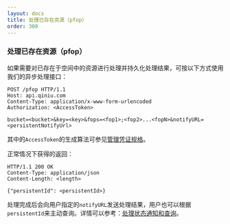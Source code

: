```yaml
---
layout: docs
title: 处理已存在资源（pfop）
order: 300
---
```


<a name="pfop-existing-resource"></a>
### 处理已存在资源（pfop）

如果需要对已存在于空间中的资源进行处理并持久化处理结果，可按以下方式使用我们的异步处理接口：  

```
POST /pfop HTTP/1.1
Host: api.qiniu.com  
Content-Type: application/x-www-form-urlencoded  
Authorization: <AccessToken>  

bucket=<bucket>&key=<key>&fops=<fop1>;<fop2>...<fopN>&notifyURL=<persistentNotifyUrl>
```

其中的`AccessToken`的生成算法可参见[管理凭证规格]()。
  
正常情况下获得的返回：

```
HTTP/1.1 200 OK
Content-Type: application/json
Content-Length: <length>

{"persistentId": <persistentId>}
```

处理完成后会向用户指定的`notifyURL`发送处理结果，用户也可以根据`persistentId`来主动查询。详情可以参考：[处理状态通知和查询](#pfop-status)。
